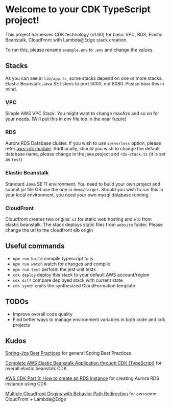 # Welcome to your CDK TypeScript project!

This project harnesses CDK technology (v1.60) for basic VPC, RDS, Elastic Beanstalk, CloudFront with Lambda@Edge stack creation.

To run this, please rename `example.env` to `.env` and change the values

## Stacks
As you can see in `lib/app.ts`, some stacks depend on one or more stacks. 
Elastic Beanstalk Java SE listens to port 5000, not 8080. Please bear this in mind. 

### VPC
Simple AWS VPC Stack. You might want to change maxAzs and so on for your needs. (Will put this in env file too in the near future)

### RDS
Aurora RDS Database cluster. If you wish to use `serverless` option, please refer [aws-rds module](https://docs.aws.amazon.com/cdk/api/latest/docs/aws-rds-readme.html). Addtionally, should you wish to change the default database name, please change in the java project and `rds-stack.ts` (it is set as `test`)

### Elastic Beanstalk
Standard Java SE 11 environment. You need to build your own project and submit jar file OR use the one in `demo/target`. Should you wish to run this in your local environment, you need your own mysql database running. 

### CloudFront
Cloudfront creates two origins: `s3` for static web hosting and `elb` from elastic beanstalk. The stack deploys static files from `website` folder. Please change the url to the cloudfront elb origin


## Useful commands

 * `npm run build`   compile typescript to js
 * `npm run watch`   watch for changes and compile
 * `npm run test`    perform the jest unit tests
 * `cdk deploy`      deploy this stack to your default AWS account/region
 * `cdk diff`        compare deployed stack with current state
 * `cdk synth`       emits the synthesized CloudFormation template

## TODOs

 * Improve overall code quality
 * Find better ways to manage environment variables in both code and cdk projects 


## Kudos
[Spring-Jpa Best Practices](https://github.com/cheese10yun/spring-jpa-best-practices) for general Spring Best Practices

[Complete AWS Elastic Beanstalk Application through CDK (TypeScript)](https://medium.com/@joshmustill/complete-node-js-aws-elastic-beanstalk-application-packaging-through-cdk-in-typescript-e91b7ffe4928) for overall elastic beanstalk CDK

[AWS CDK Part 3: How to create an RDS instance](https://blog.codecentric.de/en/2019/11/aws-cdk-part-3-how-to-create-an-rds-instance/) for creating Aurora RDS instance using CDK

[Multiple Cloudfront Origins with Behavior Path Redirection](https://stackoverflow.com/questions/31567994/multiple-cloudfront-origins-with-behavior-path-redirection) for awssome CloudFront + Lambda@Edge 